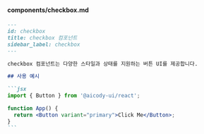 #### components/checkbox.md

````markdown
---
id: checkbox
title: checkbox 컴포넌트
sidebar_label: checkbox
---

checkbox 컴포넌트는 다양한 스타일과 상태를 지원하는 버튼 UI를 제공합니다.

## 사용 예시

```jsx
import { Button } from '@aicody-ui/react';

function App() {
  return <Button variant="primary">Click Me</Button>;
}
```
````
